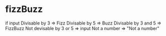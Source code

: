 # fizzBuzz
if input 
    Divisable by 3 => Fizz
    Divisable by 5 => Buzz
    Divisable by 3 and 5 => FizzBuzz
    Not devisable by 3 or 5 => input
    Not a number => "Not a number"